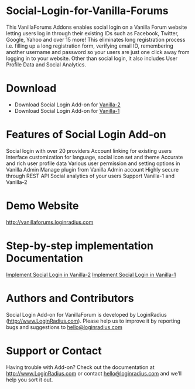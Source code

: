 Social-Login-for-Vanilla-Forums
===============================

This VanillaForums Addons enables social login on a Vanilla Forum website letting users log in through their existing IDs such as Facebook, Twitter, Google, Yahoo and over 15 more! This eliminates long registration process i.e. filling up a long registration form, verifying email ID, remembering another username and password so your users are just one click away from logging in to your website. Other than social login, it also includes User Profile Data and Social Analytics.

Download
===
<ul>
<li>Download Social Login Add-on for <a href="https://github.com/downloads/LoginRadius/Social-Login-for-Vanilla-Forums/SocialLogin%20for%20Vanilla2.zip"> Vanilla-2</a>
</li>
<li>Download Social Login Add-on for <a href="https://github.com/downloads/LoginRadius/Social-Login-for-Vanilla-Forums/SocialLogin-Vanilla1.zip"> Vanilla-1</a>
</li>
</ul>

Features of Social Login Add-on
===
Social login with over 20 providers
Account linking for existing users
Interface customization for language, social icon set and theme
Accurate and rich user profile data
Various user permission and setting options in Vanilla Admin
Manage plugin from Vanilla Admin account
Highly secure through REST API
Social analytics of your users
Support Vanilla-1 and Vanilla-2

Demo Website
===
http://vanillaforums.loginradius.com

Step-by-step implementation Documentation
===
<a href="http://support.loginradius.com/customer/portal/articles/638461-how-do-i-implement-social-login-on-vanilla-2"  target="_blank">Implement Social Login in Vanilla-2</a>
<a href="http://support.loginradius.com/customer/portal/articles/638463-how-do-i-implement-social-login-on-vanilla-1"  target="_blank">Implement Social Login in Vanilla-1</a>


Authors and Contributors
===
Social Login Add-on for VanillaForum is developed by LoginRadius (http://www.LoginRadius.com). Please help us to improve it by reporting bugs and suggestions to hello@loginradius.com

Support or Contact
===
Having trouble with Add-on? Check out the documentation at http://www.LoginRadius.com or contact hello@loginradius.com and we’ll help you sort it out.